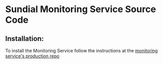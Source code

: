 # Sundial Monitoring Service Source Code

## Installation:
   To install the Monitoring Service follow the instructions at the [monitoring service's production repo](https://github.com/Project-Sundial/monitoring-service)
